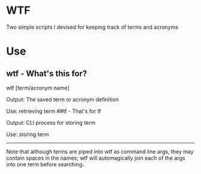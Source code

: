 # WTF
Two simple scripts I devised for keeping track of terms and acronyms

# Use
## wtf - What's this for?
  wtf [term/acronym name]
  
  Output: The saved term or acronym definition
  
  Use: retrieving term
##tf - That's for
  tf
  
  Output: CLI process for storing term
  
  Use: storing term
  
  ---
  Note that although terms are piped into wtf as command line args, they may contain spaces in the names; wtf will automagically join each of the args into one term before searching.
